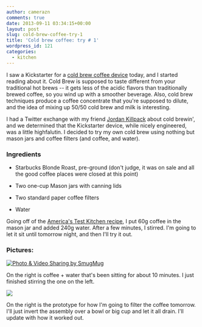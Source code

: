 ```yaml
---
author: camerazn
comments: true
date: 2013-09-11 03:34:15+00:00
layout: post
slug: cold-brew-coffee-try-1
title: 'Cold brew coffee: try # 1'
wordpress_id: 121
categories:
  - kitchen
---
```


I saw a Kickstarter for a [cold brew coffee device](http://www.kickstarter.com/projects/bruer/cold-bruer-a-cold-brew-coffee-system?ref=recently_launched) today, and I started reading about it. Cold Brew is supposed to taste different from your traditional hot brews -- it gets less of the acidic flavors than traditionally brewed coffee, so you wind up with a smoother beverage. Also, cold brew techniques produce a coffee concentrate that you're supposed to dilute, and the idea of mixing up 50/50 cold brew and milk is interesting.

I had a Twitter exchange with my friend [Jordan Killpack](http://www.killpack.biz/resume.html) about cold brewin', and we determined that the Kickstarter device, while nicely engineered, was a little highfalutin. I decided to try my own cold brew using nothing but mason jars and coffee filters (and coffee, and water).


### Ingredients





	
  * Starbucks Blonde Roast, pre-ground (don't judge, it was on sale and all the good coffee places were closed at this point)

	
  * Two one-cup Mason jars with canning lids

	
  * Two standard paper coffee filters

	
  * Water


Going off of the [America's Test Kitchen recipe](http://www.americastestkitchenfeed.com/recipes/homemade-cold-brew-coffee/), I put 60g coffee in the mason jar and added 240g water. After a few minutes, I stirred. I'm going to let it sit until tomorrow night, and then I'll try it out.


### Pictures:


[![Photo & Video Sharing by SmugMug](http://agocs.smugmug.com/Other/misc/i-6BZpvCS/0/L/20130910_215129-L.jpg)](http://agocs.smugmug.com/Other/misc/29939745_7n8ptc#!i=2758217838&k=6BZpvCS&lb=1&s=A)

On the right is coffee + water that's been sitting for about 10 minutes. I just finished stirring the one on the left.

[![](http://agocs.smugmug.com/Other/misc/i-99wChNd/0/L/20130910_215215-L.jpg)](http://agocs.smugmug.com/Other/misc/29939745_7n8ptc#!i=2758217643&k=99wChNd&lb=1&s=A)

On the right is the prototype for how I'm going to filter the coffee tomorrow. I'll just invert the assembly over a bowl or big cup and let it all drain. I'll update with how it worked out.
